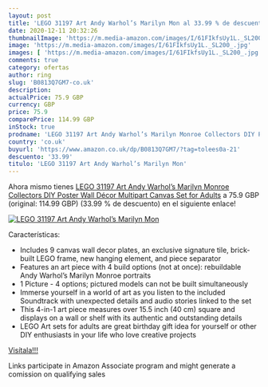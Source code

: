 ```yaml
---
layout: post
title: 'LEGO 31197 Art Andy Warhol’s Marilyn Mon al 33.99 % de descuento'
date: 2020-12-11 20:32:26
thumbnailImage: 'https://m.media-amazon.com/images/I/61FIkfsUy1L._SL200_.jpg'
image: 'https://m.media-amazon.com/images/I/61FIkfsUy1L._SL200_.jpg'
images: [ 'https://m.media-amazon.com/images/I/61FIkfsUy1L._SL200_.jpg' ]
comments: true
category: ofertas
author: ring
slug: 'B0813Q7GM7-co.uk'
description:
actualPrice: 75.9 GBP
currency: GBP
price: 75.9
comparePrice: 114.99 GBP
inStock: true
prodname: 'LEGO 31197 Art Andy Warhol’s Marilyn Monroe Collectors DIY Poster  Wall Décor  Multipart Canvas  Set for Adults'
country: 'co.uk'
buyurl: 'https://www.amazon.co.uk/dp/B0813Q7GM7/?tag=tolees0a-21'
descuento: '33.99'
titulo: 'LEGO 31197 Art Andy Warhol’s Marilyn Mon'
---
```


Ahora mismo tienes [LEGO 31197 Art Andy Warhol’s Marilyn Monroe Collectors DIY Poster  Wall Décor  Multipart Canvas  Set for Adults](https://www.amazon.co.uk/dp/B0813Q7GM7/?tag=tolees0a-21) a 75.9 GBP (original: 114.99 GBP) (33.99 %  de descuento) en el siguiente enlace!

[![LEGO 31197 Art Andy Warhol’s Marilyn Mon](https://m.media-amazon.com/images/I/61FIkfsUy1L._SL200_.jpg)](https://www.amazon.co.uk/dp/B0813Q7GM7/?tag=tolees0a-21)

Características:

- Includes 9 canvas wall decor plates, an exclusive signature tile, brick-built LEGO frame, new hanging element, and piece separator
- Features an art piece with 4 build options (not at once): rebuildable Andy Warhol’s Marilyn Monroe portraits
- 1 Picture - 4 options; pictured models can not be built simultaneously
- Immerse yourself in a world of art as you listen to the included Soundtrack with unexpected details and audio stories linked to the set
- This 4-in-1 art piece measures over 15.5 inch (40 cm) square and displays on a wall or shelf with its authentic and outstanding details
- LEGO Art sets for adults are great birthday gift idea for yourself or other DIY enthusiasts in your life who love creative projects

[Visítala!!!](https://www.amazon.co.uk/dp/B0813Q7GM7/?tag=tolees0a-21)

Links participate in Amazon Associate program and might generate a comission on qualifying sales
